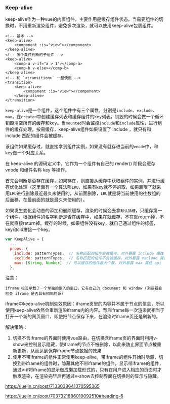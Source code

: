 ### Keep-alive

​	keep-alive作为一种vue的内置组件，主要作用是缓存组件状态。当需要组件的切换时，不用重新渲染组件，避免多次渲染，就可以使用keep-alive包裹组件。

```vue
<!-- 基本 --> 
<keep-alive> 
    <component :is="view"></component> 
</keep-alive> 
<!-- 多个条件判断的子组件 -->
<keep-alive> 
    <comp-a v-if="a > 1"></comp-a> 
    <comp-b v-else></comp-b> 
</keep-alive>
<!-- 和 `<transition>` 一起使用 -->
<transition> 
    <keep-alive> 
        <component :is="view"></component> 
    </keep-alive> 
</transition>
```

​		`keep-alive`是一个组件，这个组件中有三个属性，分别是`include`、`exclude`、`max`，在`created`中创建缓存列表和缓存组件的key列表，销毁的时候会做一个循环销毁清空所有的缓存和key。当`mounted`时会监控`include`和`include`属性，进行组件的缓存处理。按需缓存，keep-alive组件如果设置了 include ，就只有和 include 匹配的组件会被缓存。



​		该组件如果缓存过，就直接拿到组件实例，如果没有就存进当前的`vnode`中，和key做一个对应关系。

在 keep-alive 的源码定义中，它作为一个组件有自己的 render() 阶段会缓存 vnode 和组件名称 key 等操作。

首先会判断是否存在缓存，如果存在，则直接从缓存中获取组件的实例，并进行缓存优化处理（这里面有一个算法叫`LRU`，如果有key就不停的取，如果超限了就采用`LRU`进行删除最近最久未使用的，从前面删除，`LRU`就是将当前使用的往数组的后面移，在最前面的就是最久未使用的）。

​	如果发生变化会动态的添加和删除缓存，渲染的时候会去拿`默认插槽`，只缓存第一个组件，根据组件的名字判断是否在缓存中，如果在就缓存，不在就return掉，不在就直接return掉。缓存的时候，如果组件没有key，就自己通过组件的标签，key和cid拼接一个key。

```js
var KeepAlive = {
  ...
  props: {
    include: patternTypes,  // 名称匹配的组件会被缓存，对外暴露 include 属性 api
    exclude: patternTypes,  // 名称匹配的组件不会被缓存，对外暴露 exclude 属性 api
    max: [String, Number]  // 可以缓存的组件最大个数，对外暴露 max 属性 api
  },
```

注意：

```
iframe 标签承载了一个单独的嵌入的窗口，它有自己的 document 和 window (浏览器会检查 iframe 是否具有相同的源)
```

​		iframe中keep-alive机制失效原因：iframe页里的内容并不属于节点的信息，所以使用keep-alive依然会重新渲染iframe内的内容。而且iframe每一次渲染就相当于打开一个新的网页窗口，即使把节点保存下来，在渲染时iframe页还是刷新的。

解决策略：

1. 切换不含iframe的界面时使用vue路由，在切换含iframe页的界面时利用v-show来控制显示隐藏，使iframe的节点不被删除，以此来防止界面节点被重新更新，从而达到保存iframe节点数据的效果
2. 使用不带iframe的组件正常使用keep-alive，带iframe的组件开始时隐藏，切换到带iframe的组件时，隐藏其他不带iframe的组件，显示带iframe的组件，通过v-if将iframe的显示做成懒加载形式的，只有在用户进入相应的页面时才触发渲染，在渲染完毕后再通过v-show去控制界面在切换时的显示与隐藏。

https://juejin.cn/post/7133038641370595365

https://juejin.cn/post/7037321886019092510#heading-6